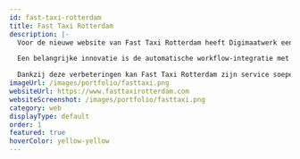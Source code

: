 ```yaml
---
id: fast-taxi-rotterdam
title: Fast Taxi Rotterdam
description: |-
  Voor de nieuwe website van Fast Taxi Rotterdam heeft Digimaatwerk een moderne, gebruiksvriendelijke en volledig geoptimaliseerde oplossing ontwikkeld die een aanzienlijke verbetering biedt ten opzichte van de oude website. De nieuwe site is sneller, mobielvriendelijk en beschikt over een intuïtieve interface waarmee klanten eenvoudig ritten kunnen boeken.

  Een belangrijke innovatie is de automatische workflow-integratie met WhatsApp Business. Bestellingen die via de website binnenkomen, worden direct doorgestuurd naar WhatsApp, waardoor chauffeurs sneller reageren en ritten efficiënter plannen. Dit verkort niet alleen de responstijd, maar verhoogt ook de klanttevredenheid en het aantal afgeronde boekingen.

  Dankzij deze verbeteringen kan Fast Taxi Rotterdam zijn service soepeler uitvoeren, meer klanten bedienen en uiteindelijk meer winst genereren. Deze case illustreert hoe slimme technologie en een goed ontworpen website bijdragen aan bedrijfsoptimalisatie en groei.
imageUrl: /images/portfolio/fasttaxi.png
websiteUrl: https://www.fasttaxirotterdam.com
websiteScreenshot: /images/portfolio/fasttaxi.png
category: web
displayType: default
order: 1
featured: true
hoverColor: yellow-yellow
---
```

